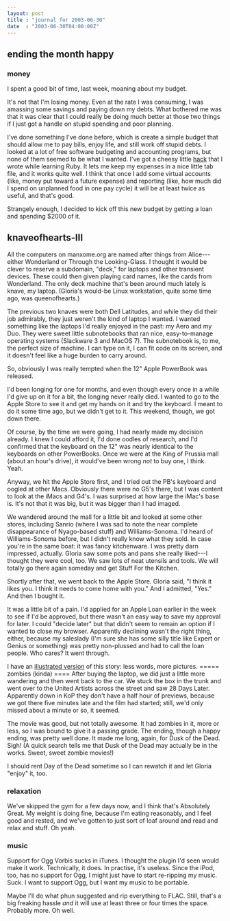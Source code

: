 ```yaml
---
layout: post
title : "journal for 2003-06-30"
date  : "2003-06-30T04:00:00Z"
---
```



## ending the month happy



### money

I spent a good bit of time, last week, moaning about my budget.

It's not that I'm losing money.  Even at the rate I was consuming, I was amassing some savings and paying down my debts.  What bothered me was that it was clear that I could really be doing much better at those two things if I just got a handle on stupid spending and poor planning.

I've done something I've done before, which is create a simple budget that should allow me to pay bills, enjoy life, and still work off stupid debts.  I looked at a lot of free software budgeting and accounting programs, but none of them seemed to be what I wanted.  I've got a cheesy little <a href='/hacks/ruby'>hack</a> that I wrote while learning Ruby.  It lets me keep my expenses in a nice little tab file, and it works quite well.  I think that once I add some virtual accounts (like, money put toward a future expense) and reporting (like, how much did I spend on unplanned food in one pay cycle) it will be at least twice as useful, and that's good.

Strangely enough, I decided to kick off this new budget by getting a loan and spending $2000 of it.

## knaveofhearts-III

All the computers on manxome.org are named after things from Alice---either Wonderland or Through the Looking-Glass.  I thought it would be clever to reserve a subdomain, "deck," for laptops and other transient devices.  These could then given playing card names, like the cards from Wonderland.  The only deck machine that's been around much lately is knave, my laptop.  (Gloria's would-be Linux workstation, quite some time ago, was queenofhearts.)

The previous two knaves were both Dell Latitudes, and while they did their job admirably, they just weren't the kind of laptop I wanted.  I wanted something like the laptops I'd really enjoyed in the past:  my Aero and my Duo.  They were sweet little subnotebooks that ran nice, easy-to-manage operating systems (Slackware 3 and MacOS 7).  The subnotebook is, to me, the perfect size of machine.  I can type on it, I can fit code on its screen, and it doesn't feel like a huge burden to carry around.

So, obviously I was really tempted when the 12" Apple PowerBook was released.

I'd been longing for one for months, and even though every once in a while I'd give up on it for a bit, the longing never really died.  I wanted to go to the Apple Store to see it and get my hands on it and try the keyboard.  I meant to do it some time ago, but we didn't get to it.  This weekend, though, we got down there.

Of course, by the time we were going, I had nearly made my decision already.  I knew I could afford it, I'd done oodles of research, and I'd confirmed that the keyboard on the 12" was nearly identical to the keyboards on other PowerBooks. Once we were at the King of Prussia mall (about an hour's drive), it would've been wrong <em>not</em> to buy one, I think.  Yeah.

Anyway, we hit the Apple Store first, and I tried out the PB's keyboard and oogled at other Macs.  Obviously there were no G5's there, but I was content to look at the iMacs and G4's.  I was surprised at how large the iMac's base is. It's not that it was big, but it was bigger than I had imaged.

We wandered around the mall for a little bit and looked at some other stores, including Sanrio (where I was sad to note the near complete disappearance of Nyago-based stuff) and Williams-Sonoma.  I'd heard of Williams-Sonoma before, but I didn't really know what they sold.  In case you're in the same boat: it was fancy kitchenware.  I was pretty darn impressed, actually.  Gloria saw some pots and pans she really liked---I thought they were cool, too.  We saw lots of neat utensils and tools.  We will totally go there again someday and get Stuff For the Kitchen.

Shortly after that, we went back to the Apple Store.  Gloria said, "I think it likes you.  I think it needs to come home with you."  And I admitted, "Yes."  And then I bought it.

It was a little bit of a pain.  I'd applied for an Apple Loan earlier in the week to see if I'd be approved, but there wasn't an easy way to save my approval for later.  I could "decide later" but that didn't seem to remain an option if I wanted to close my browser.  Apparently declining wasn't the right thing, either, because my saleslady (I'm sure she has some silly title like Expert or Genius or something) was pretty non-plussed and had to call the loan people.  Who cares?  It went through.

I have an <a href='/images/hardware/knave'>illustrated version</a> of this story: less words, more pictures. ===== zombies (kinda) ==== After buying the laptop, we did just a little more wandering and then went back to the car.  We stuck the box in the trunk and went over to the United Artists across the street and saw 28 Days Later.  Apparently down in KoP they don't have a half hour of previews, because we got there five minutes late and the film had started; still, we'd only missed about a minute or so, it seemed.

The movie was good, but not totally awesome.  It had zombies in it, more or less, so I was bound to give it a passing grade.  The ending, though a happy ending, was pretty well done.  It made me long, again, for Dusk of the Dead. Sigh!  (A quick search tells me that Dusk of the Dead may actually be in the works.  Sweet, sweet zombie movies!)

I should rent Day of the Dead sometime so I can rewatch it and let Gloria "enjoy" it, too.

### relaxation

We've skipped the gym for a few days now, and I think that's Absolutely Great. My weight is doing fine, because I'm eating reasonably, and I feel good and rested, and we've gotten to just sort of loaf around and read and relax and stuff.  Oh yeah.

### music

Support for Ogg Vorbis sucks in iTunes.  I thought the plugin I'd seen would make it work.  Technically, it does.  In practise, it's useless.  Since the iPod, too, has no support for Ogg, I might just have to start re-ripping my music.  Suck.  I want to support Ogg, but I want my music to be portable.

Maybe I'll do what phun suggested and rip everything to FLAC.  Still, that's a big freaking hassle <em>and</em> it will use at least three or four times the space.  Probably more.  Oh well.

